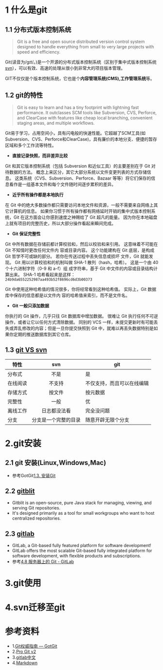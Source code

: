 
# 1	什么是git
## 1.1 分布式版本控制系统
> Git is a free and open source distributed version control system designed to handle everything from small to very large projects with speed and efficiency. 

Git(读音为/gɪt/。)是一个开源的分布式版本控制系统（区别于集中式版本控制系统[svn](http://www.worldhello.net/gotgit/01-meet-git/010-scm-history.html#svn)），可以有效、高速的处理从很小到非常大的项目版本管理。 

GIT不仅仅是个版本控制系统，它也是个**内容管理系统(CMS),工作管理系统**等。
## 1.2 git的特性
> Git is easy to learn and has a tiny footprint with lightning fast performance. It outclasses SCM tools like Subversion, CVS, Perforce, and ClearCase with features like cheap local branching, convenient staging areas, and multiple workflows. 

Git易于学习，占用空间小，具有闪电般的快速性能。它超越了SCM工具(如Subversion、CVS、Perforce和ClearCase)，具有廉价的本地分支、便捷的暂存区域和多个工作流等特性。

- **直接记录快照，而非差异比较**

Git 和其它版本控制系统（包括 Subversion 和近似工具）的主要差别在于 Git 对待数据的方法。 概念上来区分，其它大部分系统以文件变更列表的方式存储信息。 这类系统（CVS、Subversion、Perforce、Bazaar 等等）将它们保存的信息看作是一组基本文件和每个文件随时间逐步累积的差异。

- **近乎所有操作都是本地执行**

在 Git 中的绝大多数操作都只需要访问本地文件和资源，一般不需要来自网络上其它计算机的信息。 如果你习惯于所有操作都有网络延时开销的集中式版本控制系统，Git 在这方面会让你感到速度之神赐给了 Git 超凡的能量。 因为你在本地磁盘上就有项目的完整历史，所以大部分操作看起来瞬间完成。

- **Git 保证完整性**

Git 中所有数据在存储前都计算校验和，然后以校验和来引用。 这意味着不可能在 Git 不知情时更改任何文件内
容或目录内容。 这个功能建构在 Git 底层，是构成 Git 哲学不可或缺的部分。 若你在传送过程中丢失信息或损坏
文件，Git 就能发现。
Git 用以计算校验和的机制叫做 SHA-1 散列（hash，哈希）。 这是一个由 40 个十六进制字符（0-9 和 a-f）组
成字符串，基于 Git 中文件的内容或目录结构计算出来。 SHA-1 哈希看起来是这样：
`24b9da6552252987aa493b52f8696cd6d3b00373`

Git 中使用这种哈希值的情况很多，你将经常看到这种哈希值。 实际上，Git 数据库中保存的信息都是以文件内
容的哈希值来索引，而不是文件名。

- **Git 一般只添加数据**

你执行的 Git 操作，几乎只往 Git 数据库中增加数据。 很难让 Git 执行任何不可逆操作，或者让它以任何方式清除数据。 同别的 VCS 一样，未提交更新时有可能丢失或弄乱修改的内容；但是一旦你提交快照到 Git 中，就难以再丢失数据特别是如果你定期的推送数据库到其它仓库。
## 1.3 [git VS svn](https://github.com/04se/git/blob/master/index.md#13-git-vs-svn)
|特性|	svn	|	git|
|-|:-:|-|
分布式|不是|	是|
在线阅读|不支持|不仅支持，而且可以在线编辑|
存储方式|按文件|按元数据|
完整性|一般|优|
离线工作|日志都没法看|完全没问题|
分支|分支是一个完整的目录|随意开辟无限个分支|

# 2.git安装
  
## 2.1 git 安装(Linux,Windows,Mac)
- 参考GotGit[1.3. 安装Git](http://www.worldhello.net/gotgit/01-meet-git/030-installation.html)

## 2.2 [gitblit](http://www.gitblit.com)
- Gitblit is an open-source, pure Java stack for managing, viewing, and serving Git repositories.
- It's designed primarily as a tool for small workgroups who want to host centralized repositories.

## 2.3 [gitlab](https://docs.gitlab.com.cn/)
- GitLab, a Git-based fully featured platform for software development!
- GitLab offers the most scalable Git-based fully integrated platform for software development, with flexible products and subscriptions. 
- 参考[4.8 服务器上的 Git - GitLab](https://git-scm.com/book/zh/v2/%E6%9C%8D%E5%8A%A1%E5%99%A8%E4%B8%8A%E7%9A%84-Git-GitLab)
 
# 3.git使用

## 

# 4.svn迁移至git

# 参考资料
- 1.[Git权威指南 — GotGit  ](http://www.worldhello.net/gotgit/#git)
- 2.[Pro Git v2](https://git-scm.com/book/zh/v2)
- 3.[gitlab中文](https://docs.gitlab.com.cn/)
- 4.[Markdown](http://wow.kuapp.com/markdown/)


